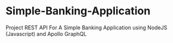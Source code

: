 # Simple-Banking-Application
Project REST API For A Simple Banking Application using NodeJS (Javascript) and Apollo GraphQL
